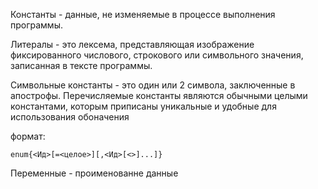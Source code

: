 Константы - данные, не изменяемые в процессе выполнения программы.

Литералы - это лексема, представляющая изображение фиксированного числового, строкового или символьного значения, записанная в тексте программы. 

Символьные константы - это один или 2 символа, заключенные в апострофы. 
Перечисляемые константы являются обычными целыми константами, которым приписаны уникальные и удобные для использования обоначения

формат:
```
enum{<Ид>[=<целое>][,<Ид>[<>]...]}
```

Переменные - проименованне данные 